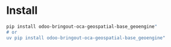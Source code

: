 # Install

```bash
pip install odoo-bringout-oca-geospatial-base_geoengine"
# or
uv pip install odoo-bringout-oca-geospatial-base_geoengine"
```
